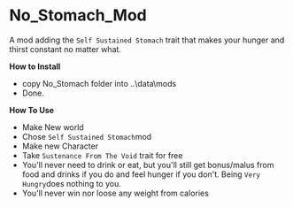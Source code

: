 # No_Stomach_Mod
A mod adding the `Self Sustained Stomach` trait that makes your hunger and thirst constant no matter what.

**How to Install**

- copy No_Stomach folder into ..\data\mods
- Done.

**How To Use**

- Make New world
- Chose `Self Sustained Stomach`mod
- Make new Character
- Take `Sustenance From The Void` trait for free
- You'll never need to drink or eat, but you'll still get bonus/malus from food and drinks if you do and feel hunger if you don't. Being `Very Hungry`does nothing to you.
- You'll never win nor loose any weight from calories


